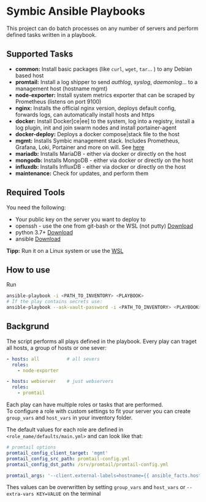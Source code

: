 # Symbic Ansible Playbooks

This project can do batch processes on any number of servers and perform defined tasks written in a playbook.

## Supported Tasks

 * **common:** Install basic packages (like ``curl``, ``wget``, ``tar``... ) to any Debian based host 
 * **promtail:** Install a log shipper to send *authlog*, *syslog*, *daemonlog*... to a management host (hostname mgmt)
 * **node-exporter:** Install system metrics exporter that can be scraped by Prometheus (listens on port 9100)
 * **nginx:** Installs the official nginx version, deploys default config, forwards logs, can automatically install hosts and https
 * **docker:** Install Docker[ce|ee] to the system, log into a registry, install a log plugin, init and join swarm nodes and install portainer-agent
 * **docker-deploy:** Deploys a docker compose|stack file to the host
 * **mgmt:** Installs Symbic management stack. Includes Prometheus, Grafana, Loki, Portainer and more on will. See [here]()
 * **mariadb:** Installs MariaDB - either via docker or directly on the host
 * **mongodb:** Installs MongoDB - either via docker or directly on the host
 * **influxdb:** Installs InfluxDB - either via docker or directly on the host
 * **maintenance:** Check for updates, and perform them

## Required Tools
You need the following:
 * Your public key on the server you want to deploy to
 * openssh - use the one from git-bash or the WSL (not putty) [Download](https://gitforwindows.org/)
 * python 3.7+ [Download](https://www.python.org/)
 * ansible [Download](https://docs.ansible.com/ansible/latest/index.html)

**Tipp:** Run it on a Linux system or use the [WSL](https://docs.microsoft.com/de-de/windows/wsl/about)
## How to use
Run
```bash
ansible-playbook -i <PATH_TO_INVENTORY> <PLAYBOOK>
# If the play contains secrets use:
ansible-playbook --ask-vault-password -i <PATH_TO_INVENTORY> <PLAYBOOK>
```

## Backgrund
The script performs all plays defined in the playbook. Every play can traget all hosts, a group of hosts or one sever:

```yml
- hosts: all          # all severs
  roles:
    - node-exporter

- hosts: webserver    # just webservers
  roles:
    - promtail
```
Each play can have multiple roles or tasks that are performed.  
To configure a role with custom settings to fit your server you can create `group_vars` and `host_vars` in your inventory folder.

The default values for each role are defined in `<role_name/defaults/main.yml>` and can look like that:
```yml
# promtail options
promtail_config_client_target: 'mgmt'
promtail_config_src_path: promtail-config.yml
promtail_config_dst_path: /srv/promtail/promtail-config.yml

promtail_args: '--client.external-labels=hostname={{ ansible_facts.hostname }} -config.file {{ promtail_config_dst_path }}'
```
Thes values can be overwritten by setting `group_vars` and `host_vars` or `--extra-vars KEY=VALUE` on the terminal
